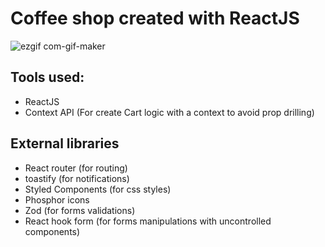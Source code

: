 # Coffee shop created with ReactJS


![ezgif com-gif-maker](https://user-images.githubusercontent.com/58987318/206944521-c228ba7e-7bf0-4482-8361-5b8f66f202bf.gif)


## Tools used:

- ReactJS
- Context API (For create Cart logic with a context to avoid prop drilling)

## External libraries
- React router (for routing)
- toastify (for notifications)
- Styled Components (for css styles)
- Phosphor icons
- Zod (for forms validations)
- React hook form (for forms manipulations with uncontrolled components)
